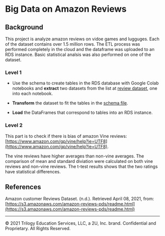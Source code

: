 # Big Data on Amazon Reviews

## Background

This project is analyze amazon reviews on vidoe games and lugguges. Each of the dataset contains over 1.5 million rows. The ETL process was performed completely in the cloud and the dataframe was uploaded to an RDS instance. Basic statistical analsis was also performed on one of the dataset.

### Level 1

* Use the schema to create tables in the RDS database with Google Colab notebooks and **extract** two datasets from the list at [review dataset](https://s3.amazonaws.com/amazon-reviews-pds/tsv/index.txt), one into each notebook.

* **Transform** the dataset to fit the tables in the [schema file](../Resources/schema.sql).

* **Load** the DataFrames that correspond to tables into an RDS instance. 

### Level 2 

This part is to check if there is bias of amazon Vine reviews: [https://www.amazon.com/gp/vine/help?ie=UTF8](https://www.amazon.com/gp/vine/help?ie=UTF8).

The vine reviews have higher averages than non-vine averages. The comparison of mean and standard diviation were calculated on both vine reviews and non-vine reviews. The t-test results shows that the two ratings have statistical differences.


## References

Amazon customer Reviews Dataset. (n.d.). Retrieved April 08, 2021, from: [https://s3.amazonaws.com/amazon-reviews-pds/readme.html](https://s3.amazonaws.com/amazon-reviews-pds/readme.html)

- - -

© 2021 Trilogy Education Services, LLC, a 2U, Inc. brand. Confidential and Proprietary. All Rights Reserved.
